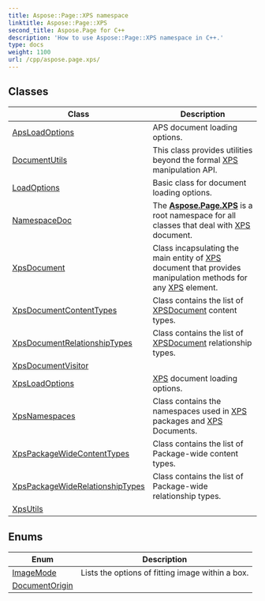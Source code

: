 ```yaml
---
title: Aspose::Page::XPS namespace
linktitle: Aspose::Page::XPS
second_title: Aspose.Page for C++
description: 'How to use Aspose::Page::XPS namespace in C++.'
type: docs
weight: 1100
url: /cpp/aspose.page.xps/
---
```




## Classes

| Class | Description |
| --- | --- |
| [ApsLoadOptions](./apsloadoptions/) | APS document loading options. |
| [DocumentUtils](./documentutils/) | This class provides utilities beyond the formal [XPS](./) manipulation API. |
| [LoadOptions](./loadoptions/) | Basic class for document loading options. |
| [NamespaceDoc](./namespacedoc/) | The **[Aspose.Page.XPS](./)** is a root namespace for all classes that deal with [XPS](./) document. |
| [XpsDocument](./xpsdocument/) | Class incapsulating the main entity of [XPS](./) document that provides manipulation methods for any [XPS](./) element. |
| [XpsDocumentContentTypes](./xpsdocumentcontenttypes/) | Class contains the list of [XPS](./)[Document](../aspose.page/document/) content types. |
| [XpsDocumentRelationshipTypes](./xpsdocumentrelationshiptypes/) | Class contains the list of [XPS](./)[Document](../aspose.page/document/) relationship types. |
| [XpsDocumentVisitor](./xpsdocumentvisitor/) |  |
| [XpsLoadOptions](./xpsloadoptions/) | [XPS](./) document loading options. |
| [XpsNamespaces](./xpsnamespaces/) | Class contains the namespaces used in [XPS](./) packages and [XPS](./) Documents. |
| [XpsPackageWideContentTypes](./xpspackagewidecontenttypes/) | Class contains the list of Package-wide content types. |
| [XpsPackageWideRelationshipTypes](./xpspackagewiderelationshiptypes/) | Class contains the list of Package-wide relationship types. |
| [XpsUtils](./xpsutils/) |  |
## Enums

| Enum | Description |
| --- | --- |
| [ImageMode](./imagemode/) | Lists the options of fitting image within a box. |
| [DocumentOrigin](./documentorigin/) |  |
